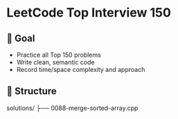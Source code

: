 # LeetCode Top Interview 150

## 🎯 Goal
- Practice all Top 150 problems
- Write clean, semantic code
- Record time/space complexity and approach

## 📂 Structure
solutions/
  ├── 0088-merge-sorted-array.cpp
 
